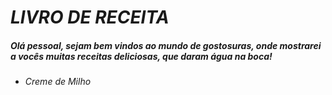 # _LIVRO DE RECEITA_

##### Olá pessoal, sejam bem vindos ao mundo de gostosuras, onde mostrarei a vocês muitas receitas deliciosas, que daram água na boca!

* ###### Creme de Milho

